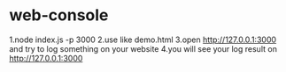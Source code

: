 # web-console
1.node index.js -p 3000
2.use like demo.html
3.open http://127.0.0.1:3000 and try to log something on your website
4.you will see your log result on http://127.0.0.1:3000

